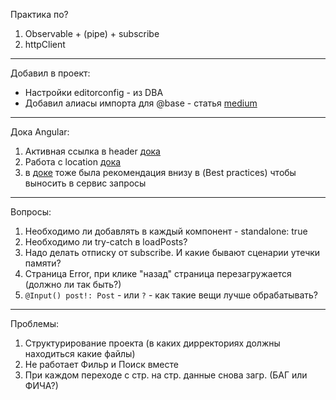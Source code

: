  Практика по?
1. Observable + (pipe) + subscribe
2. httpClient

***
Добавил в проект:
- Настройки editorconfig - из DBA
- Добавил алиасы импорта для @base - статья [medium](https://medium.com/@thepawanluhana/angular-alias-import-with-typescript-d8e79dd9e5d)

***
Дока Angular:
1. Активная ссылка в header [дока](https://angular.dev/api/router/RouterLinkActive)
2. Работа с location [дока](https://angular.dev/api/common/Location#usage-notes)
3. в [доке](https://angular.dev/guide/http/making-requests#http-observables) тоже была рекомендация внизу в (Best practices) чтобы выносить в сервис запросы 

***
Вопросы:
1. Необходимо ли добавлять в каждый компонент - standalone: true
2. Необходимо ли try-catch в loadPosts?
3. Надо делать отписку от subscribe. И какие бывают сценарии утечки памяти?
4. Страница Error, при клике "назад" страница перезагружается (должно ли так быть?)
5. `@Input() post!: Post` - или `?` - как такие вещи лучше обрабатывать?

***
Проблемы:
1. Структурирование проекта (в каких дирректориях должны находиться какие файлы)
2. Не работает Фильр и Поиск вместе
3. При каждом переходе с стр. на стр. данные снова загр. (БАГ или ФИЧА?)
